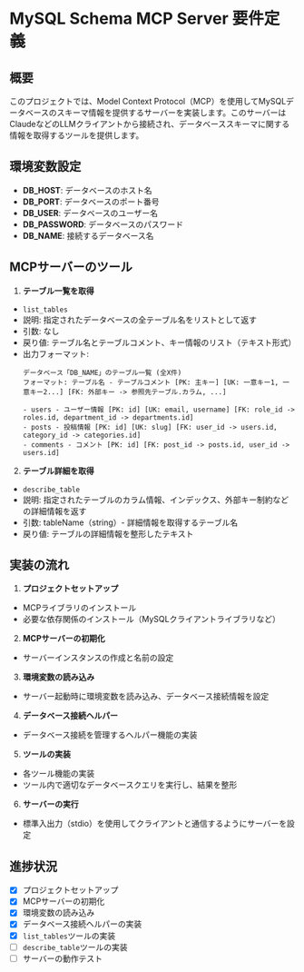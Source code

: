 # MySQL Schema MCP Server 要件定義

## 概要
このプロジェクトでは、Model Context Protocol（MCP）を使用してMySQLデータベースのスキーマ情報を提供するサーバーを実装します。このサーバーはClaudeなどのLLMクライアントから接続され、データベーススキーマに関する情報を取得するツールを提供します。

## 環境変数設定
- **DB_HOST**: データベースのホスト名
- **DB_PORT**: データベースのポート番号
- **DB_USER**: データベースのユーザー名
- **DB_PASSWORD**: データベースのパスワード
- **DB_NAME**: 接続するデータベース名

## MCPサーバーのツール

1. **テーブル一覧を取得**
- `list_tables`
- 説明: 指定されたデータベースの全テーブル名をリストとして返す
- 引数: なし
- 戻り値: テーブル名とテーブルコメント、キー情報のリスト（テキスト形式）
- 出力フォーマット:
  ```
  データベース「DB_NAME」のテーブル一覧 (全X件)
  フォーマット: テーブル名 - テーブルコメント [PK: 主キー] [UK: 一意キー1, 一意キー2...] [FK: 外部キー -> 参照先テーブル.カラム, ...]

  - users - ユーザー情報 [PK: id] [UK: email, username] [FK: role_id -> roles.id, department_id -> departments.id]
  - posts - 投稿情報 [PK: id] [UK: slug] [FK: user_id -> users.id, category_id -> categories.id]
  - comments - コメント [PK: id] [FK: post_id -> posts.id, user_id -> users.id]
  ```

2. **テーブル詳細を取得**
- `describe_table`
- 説明: 指定されたテーブルのカラム情報、インデックス、外部キー制約などの詳細情報を返す
- 引数: tableName（string）- 詳細情報を取得するテーブル名
- 戻り値: テーブルの詳細情報を整形したテキスト

## 実装の流れ

1. **プロジェクトセットアップ**
- MCPライブラリのインストール
- 必要な依存関係のインストール（MySQLクライアントライブラリなど）

2. **MCPサーバーの初期化**
- サーバーインスタンスの作成と名前の設定

3. **環境変数の読み込み**
- サーバー起動時に環境変数を読み込み、データベース接続情報を設定

4. **データベース接続ヘルパー**
- データベース接続を管理するヘルパー機能の実装

5. **ツールの実装**
- 各ツール機能の実装
- ツール内で適切なデータベースクエリを実行し、結果を整形

6. **サーバーの実行**
- 標準入出力（stdio）を使用してクライアントと通信するようにサーバーを設定

## 進捗状況

- [x] プロジェクトセットアップ
- [x] MCPサーバーの初期化
- [x] 環境変数の読み込み
- [x] データベース接続ヘルパーの実装
- [x] `list_tables`ツールの実装
- [ ] `describe_table`ツールの実装
- [ ] サーバーの動作テスト
